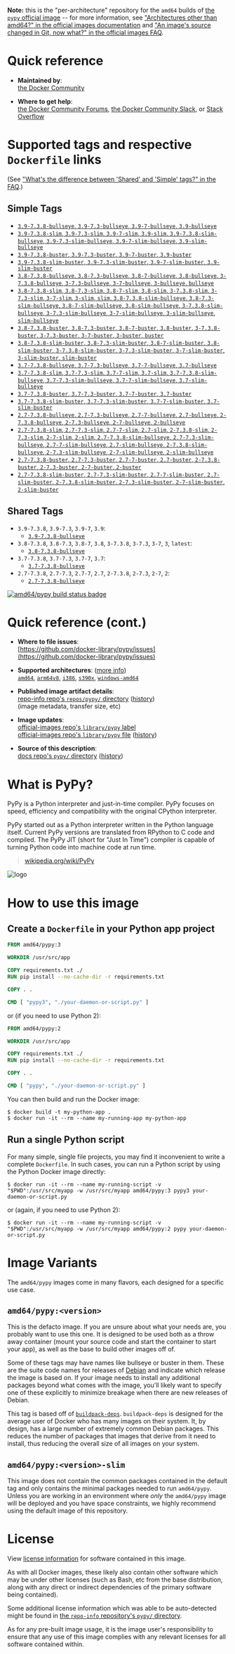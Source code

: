 <!--

********************************************************************************

WARNING:

    DO NOT EDIT "pypy/README.md"

    IT IS AUTO-GENERATED

    (from the other files in "pypy/" combined with a set of templates)

********************************************************************************

-->

**Note:** this is the "per-architecture" repository for the `amd64` builds of [the `pypy` official image](https://hub.docker.com/_/pypy) -- for more information, see ["Architectures other than amd64?" in the official images documentation](https://github.com/docker-library/official-images#architectures-other-than-amd64) and ["An image's source changed in Git, now what?" in the official images FAQ](https://github.com/docker-library/faq#an-images-source-changed-in-git-now-what).

# Quick reference

-	**Maintained by**:  
	[the Docker Community](https://github.com/docker-library/pypy)

-	**Where to get help**:  
	[the Docker Community Forums](https://forums.docker.com/), [the Docker Community Slack](https://dockr.ly/slack), or [Stack Overflow](https://stackoverflow.com/search?tab=newest&q=docker)

# Supported tags and respective `Dockerfile` links

(See ["What's the difference between 'Shared' and 'Simple' tags?" in the FAQ](https://github.com/docker-library/faq#whats-the-difference-between-shared-and-simple-tags).)

## Simple Tags

-	[`3.9-7.3.8-bullseye`, `3.9-7.3-bullseye`, `3.9-7-bullseye`, `3.9-bullseye`](https://github.com/docker-library/pypy/blob/fdb8ed8f0e8a7efbc8997841914264f126683f0e/3.9/bullseye/Dockerfile)
-	[`3.9-7.3.8-slim`, `3.9-7.3-slim`, `3.9-7-slim`, `3.9-slim`, `3.9-7.3.8-slim-bullseye`, `3.9-7.3-slim-bullseye`, `3.9-7-slim-bullseye`, `3.9-slim-bullseye`](https://github.com/docker-library/pypy/blob/fdb8ed8f0e8a7efbc8997841914264f126683f0e/3.9/slim-bullseye/Dockerfile)
-	[`3.9-7.3.8-buster`, `3.9-7.3-buster`, `3.9-7-buster`, `3.9-buster`](https://github.com/docker-library/pypy/blob/fdb8ed8f0e8a7efbc8997841914264f126683f0e/3.9/buster/Dockerfile)
-	[`3.9-7.3.8-slim-buster`, `3.9-7.3-slim-buster`, `3.9-7-slim-buster`, `3.9-slim-buster`](https://github.com/docker-library/pypy/blob/fdb8ed8f0e8a7efbc8997841914264f126683f0e/3.9/slim-buster/Dockerfile)
-	[`3.8-7.3.8-bullseye`, `3.8-7.3-bullseye`, `3.8-7-bullseye`, `3.8-bullseye`, `3-7.3.8-bullseye`, `3-7.3-bullseye`, `3-7-bullseye`, `3-bullseye`, `bullseye`](https://github.com/docker-library/pypy/blob/d26c7d6cf69b72d94ead67cae9fed40fd989129a/3.8/bullseye/Dockerfile)
-	[`3.8-7.3.8-slim`, `3.8-7.3-slim`, `3.8-7-slim`, `3.8-slim`, `3-7.3.8-slim`, `3-7.3-slim`, `3-7-slim`, `3-slim`, `slim`, `3.8-7.3.8-slim-bullseye`, `3.8-7.3-slim-bullseye`, `3.8-7-slim-bullseye`, `3.8-slim-bullseye`, `3-7.3.8-slim-bullseye`, `3-7.3-slim-bullseye`, `3-7-slim-bullseye`, `3-slim-bullseye`, `slim-bullseye`](https://github.com/docker-library/pypy/blob/d26c7d6cf69b72d94ead67cae9fed40fd989129a/3.8/slim-bullseye/Dockerfile)
-	[`3.8-7.3.8-buster`, `3.8-7.3-buster`, `3.8-7-buster`, `3.8-buster`, `3-7.3.8-buster`, `3-7.3-buster`, `3-7-buster`, `3-buster`, `buster`](https://github.com/docker-library/pypy/blob/d26c7d6cf69b72d94ead67cae9fed40fd989129a/3.8/buster/Dockerfile)
-	[`3.8-7.3.8-slim-buster`, `3.8-7.3-slim-buster`, `3.8-7-slim-buster`, `3.8-slim-buster`, `3-7.3.8-slim-buster`, `3-7.3-slim-buster`, `3-7-slim-buster`, `3-slim-buster`, `slim-buster`](https://github.com/docker-library/pypy/blob/d26c7d6cf69b72d94ead67cae9fed40fd989129a/3.8/slim-buster/Dockerfile)
-	[`3.7-7.3.8-bullseye`, `3.7-7.3-bullseye`, `3.7-7-bullseye`, `3.7-bullseye`](https://github.com/docker-library/pypy/blob/1520fc1d0d4d141c70504e6c6b8065b346aea1df/3.7/bullseye/Dockerfile)
-	[`3.7-7.3.8-slim`, `3.7-7.3-slim`, `3.7-7-slim`, `3.7-slim`, `3.7-7.3.8-slim-bullseye`, `3.7-7.3-slim-bullseye`, `3.7-7-slim-bullseye`, `3.7-slim-bullseye`](https://github.com/docker-library/pypy/blob/1520fc1d0d4d141c70504e6c6b8065b346aea1df/3.7/slim-bullseye/Dockerfile)
-	[`3.7-7.3.8-buster`, `3.7-7.3-buster`, `3.7-7-buster`, `3.7-buster`](https://github.com/docker-library/pypy/blob/1520fc1d0d4d141c70504e6c6b8065b346aea1df/3.7/buster/Dockerfile)
-	[`3.7-7.3.8-slim-buster`, `3.7-7.3-slim-buster`, `3.7-7-slim-buster`, `3.7-slim-buster`](https://github.com/docker-library/pypy/blob/1520fc1d0d4d141c70504e6c6b8065b346aea1df/3.7/slim-buster/Dockerfile)
-	[`2.7-7.3.8-bullseye`, `2.7-7.3-bullseye`, `2.7-7-bullseye`, `2.7-bullseye`, `2-7.3.8-bullseye`, `2-7.3-bullseye`, `2-7-bullseye`, `2-bullseye`](https://github.com/docker-library/pypy/blob/4d46082ae0ff2771a80e4089ae9e58916134f2b1/2.7/bullseye/Dockerfile)
-	[`2.7-7.3.8-slim`, `2.7-7.3-slim`, `2.7-7-slim`, `2.7-slim`, `2-7.3.8-slim`, `2-7.3-slim`, `2-7-slim`, `2-slim`, `2.7-7.3.8-slim-bullseye`, `2.7-7.3-slim-bullseye`, `2.7-7-slim-bullseye`, `2.7-slim-bullseye`, `2-7.3.8-slim-bullseye`, `2-7.3-slim-bullseye`, `2-7-slim-bullseye`, `2-slim-bullseye`](https://github.com/docker-library/pypy/blob/4d46082ae0ff2771a80e4089ae9e58916134f2b1/2.7/slim-bullseye/Dockerfile)
-	[`2.7-7.3.8-buster`, `2.7-7.3-buster`, `2.7-7-buster`, `2.7-buster`, `2-7.3.8-buster`, `2-7.3-buster`, `2-7-buster`, `2-buster`](https://github.com/docker-library/pypy/blob/4d46082ae0ff2771a80e4089ae9e58916134f2b1/2.7/buster/Dockerfile)
-	[`2.7-7.3.8-slim-buster`, `2.7-7.3-slim-buster`, `2.7-7-slim-buster`, `2.7-slim-buster`, `2-7.3.8-slim-buster`, `2-7.3-slim-buster`, `2-7-slim-buster`, `2-slim-buster`](https://github.com/docker-library/pypy/blob/4d46082ae0ff2771a80e4089ae9e58916134f2b1/2.7/slim-buster/Dockerfile)

## Shared Tags

-	`3.9-7.3.8`, `3.9-7.3`, `3.9-7`, `3.9`:
	-	[`3.9-7.3.8-bullseye`](https://github.com/docker-library/pypy/blob/fdb8ed8f0e8a7efbc8997841914264f126683f0e/3.9/bullseye/Dockerfile)
-	`3.8-7.3.8`, `3.8-7.3`, `3.8-7`, `3.8`, `3-7.3.8`, `3-7.3`, `3-7`, `3`, `latest`:
	-	[`3.8-7.3.8-bullseye`](https://github.com/docker-library/pypy/blob/d26c7d6cf69b72d94ead67cae9fed40fd989129a/3.8/bullseye/Dockerfile)
-	`3.7-7.3.8`, `3.7-7.3`, `3.7-7`, `3.7`:
	-	[`3.7-7.3.8-bullseye`](https://github.com/docker-library/pypy/blob/1520fc1d0d4d141c70504e6c6b8065b346aea1df/3.7/bullseye/Dockerfile)
-	`2.7-7.3.8`, `2.7-7.3`, `2.7-7`, `2.7`, `2-7.3.8`, `2-7.3`, `2-7`, `2`:
	-	[`2.7-7.3.8-bullseye`](https://github.com/docker-library/pypy/blob/4d46082ae0ff2771a80e4089ae9e58916134f2b1/2.7/bullseye/Dockerfile)

[![amd64/pypy build status badge](https://img.shields.io/jenkins/s/https/doi-janky.infosiftr.net/job/multiarch/job/amd64/job/pypy.svg?label=amd64/pypy%20%20build%20job)](https://doi-janky.infosiftr.net/job/multiarch/job/amd64/job/pypy/)

# Quick reference (cont.)

-	**Where to file issues**:  
	[https://github.com/docker-library/pypy/issues](https://github.com/docker-library/pypy/issues)

-	**Supported architectures**: ([more info](https://github.com/docker-library/official-images#architectures-other-than-amd64))  
	[`amd64`](https://hub.docker.com/r/amd64/pypy/), [`arm64v8`](https://hub.docker.com/r/arm64v8/pypy/), [`i386`](https://hub.docker.com/r/i386/pypy/), [`s390x`](https://hub.docker.com/r/s390x/pypy/), [`windows-amd64`](https://hub.docker.com/r/winamd64/pypy/)

-	**Published image artifact details**:  
	[repo-info repo's `repos/pypy/` directory](https://github.com/docker-library/repo-info/blob/master/repos/pypy) ([history](https://github.com/docker-library/repo-info/commits/master/repos/pypy))  
	(image metadata, transfer size, etc)

-	**Image updates**:  
	[official-images repo's `library/pypy` label](https://github.com/docker-library/official-images/issues?q=label%3Alibrary%2Fpypy)  
	[official-images repo's `library/pypy` file](https://github.com/docker-library/official-images/blob/master/library/pypy) ([history](https://github.com/docker-library/official-images/commits/master/library/pypy))

-	**Source of this description**:  
	[docs repo's `pypy/` directory](https://github.com/docker-library/docs/tree/master/pypy) ([history](https://github.com/docker-library/docs/commits/master/pypy))

# What is PyPy?

PyPy is a Python interpreter and just-in-time compiler. PyPy focuses on speed, efficiency and compatibility with the original CPython interpreter.

PyPy started out as a Python interpreter written in the Python language itself. Current PyPy versions are translated from RPython to C code and compiled. The PyPy JIT (short for "Just In Time") compiler is capable of turning Python code into machine code at run time.

> [wikipedia.org/wiki/PyPy](https://en.wikipedia.org/wiki/PyPy)

![logo](https://raw.githubusercontent.com/docker-library/docs/ff804ee81e3f94dab5cd207a0a0504e5e67606dd/pypy/logo.png)

# How to use this image

## Create a `Dockerfile` in your Python app project

```dockerfile
FROM amd64/pypy:3

WORKDIR /usr/src/app

COPY requirements.txt ./
RUN pip install --no-cache-dir -r requirements.txt

COPY . .

CMD [ "pypy3", "./your-daemon-or-script.py" ]
```

or (if you need to use Python 2):

```dockerfile
FROM amd64/pypy:2

WORKDIR /usr/src/app

COPY requirements.txt ./
RUN pip install --no-cache-dir -r requirements.txt

COPY . .

CMD [ "pypy", "./your-daemon-or-script.py" ]
```

You can then build and run the Docker image:

```console
$ docker build -t my-python-app .
$ docker run -it --rm --name my-running-app my-python-app
```

## Run a single Python script

For many simple, single file projects, you may find it inconvenient to write a complete `Dockerfile`. In such cases, you can run a Python script by using the Python Docker image directly:

```console
$ docker run -it --rm --name my-running-script -v "$PWD":/usr/src/myapp -w /usr/src/myapp amd64/pypy:3 pypy3 your-daemon-or-script.py
```

or (again, if you need to use Python 2):

```console
$ docker run -it --rm --name my-running-script -v "$PWD":/usr/src/myapp -w /usr/src/myapp amd64/pypy:2 pypy your-daemon-or-script.py
```

# Image Variants

The `amd64/pypy` images come in many flavors, each designed for a specific use case.

## `amd64/pypy:<version>`

This is the defacto image. If you are unsure about what your needs are, you probably want to use this one. It is designed to be used both as a throw away container (mount your source code and start the container to start your app), as well as the base to build other images off of.

Some of these tags may have names like bullseye or buster in them. These are the suite code names for releases of [Debian](https://wiki.debian.org/DebianReleases) and indicate which release the image is based on. If your image needs to install any additional packages beyond what comes with the image, you'll likely want to specify one of these explicitly to minimize breakage when there are new releases of Debian.

This tag is based off of [`buildpack-deps`](https://hub.docker.com/_/buildpack-deps/). `buildpack-deps` is designed for the average user of Docker who has many images on their system. It, by design, has a large number of extremely common Debian packages. This reduces the number of packages that images that derive from it need to install, thus reducing the overall size of all images on your system.

## `amd64/pypy:<version>-slim`

This image does not contain the common packages contained in the default tag and only contains the minimal packages needed to run `amd64/pypy`. Unless you are working in an environment where *only* the `amd64/pypy` image will be deployed and you have space constraints, we highly recommend using the default image of this repository.

# License

View [license information](https://bitbucket.org/pypy/pypy/src/c3ff0dd6252b6ba0d230f3624dbb4aab8973a1d0/LICENSE?at=default) for software contained in this image.

As with all Docker images, these likely also contain other software which may be under other licenses (such as Bash, etc from the base distribution, along with any direct or indirect dependencies of the primary software being contained).

Some additional license information which was able to be auto-detected might be found in [the `repo-info` repository's `pypy/` directory](https://github.com/docker-library/repo-info/tree/master/repos/pypy).

As for any pre-built image usage, it is the image user's responsibility to ensure that any use of this image complies with any relevant licenses for all software contained within.
